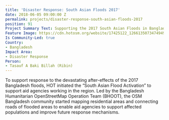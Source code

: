 ```yaml
---
title: 'Disaster Response: South Asian Floods 2017'
date: 2018-06-05 09:00:00 Z
permalink: projects/disaster-response-south-asian-floods-2017
position: 91
Project Summary Text: Supporting the 2017 South Asian Floods in Bangladesh
Feature Image: https://cdn.hotosm.org/website/17425122_1266135073474949_2019968961198925397_n.jpg
Is Community-Led: true
Country:
- Bangladesh
Impact Area:
- Disaster Response
Person:
- Tasauf A Baki Billah (Ribin)
---
```


To support response to the devastating after-effects of the 2017 Bangladesh floods, HOT initiated the “South Asian Flood Activation” to support aid agencies working in the region. Led by the Bangladesh Humanitarian OpenStreetMap Operation Team (BHOOT), the OSM Bangladesh community started mapping residential areas and connecting roads of flooded areas to enable aid agencies to support affected populations and improve future response mechanisms.
